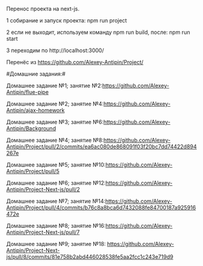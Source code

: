 Перенос проекта на next-js.

1 собирание и запуск проекта: npm run project

2 если не выходит, используем команду 
  npm run build, после: npm run start

3 переходим по http://localhost:3000/

Перенёс из https://github.com/Alexey-Antipin/Project/

#Домашние задания:#

Домашнее задание №1;
занятие №2:https://github.com/Alexey-Antipin/flue-pipe

Домашнее задание №2;
занятие №4:https://github.com/Alexey-Antipin/ajax-homework

Домашнее задание №3;
занятие №6:https://github.com/Alexey-Antipin/Background

Домашнее задание №4;
занятие №8:https://github.com/Alexey-Antipin/Project/pull/2/commits/ea6ac080de868091f03f20bc7dd74422d894267e

Домашнее задание №5;
занятие №10:https://github.com/Alexey-Antipin/Project/pull/5

Домашнее задание №6;
занятие №12:https://github.com/Alexey-Antipin/Project-Next-js/pull/2

Домашнее задание №7;
занятие №14:https://github.com/Alexey-Antipin/Project/pull/4/commits/b76c8a8bca6d7432088fe84700187a925916472e

Домашнее задание №8;
занятие №16:https://github.com/Alexey-Antipin/Project-Next-js/pull/7

Домашнее задание №9;
занятие №18: https://github.com/Alexey-Antipin/Project-Next-js/pull/8/commits/81e758b2abd446028538fe5aa2fcc1c243e719d9
